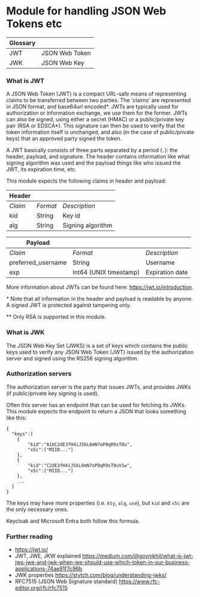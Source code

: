 # Module for handling JSON Web Tokens etc
|Glossary||
| -- | -- |
| JWT | JSON Web Token | 
| JWK | JSON Web Key |
 
### What is JWT
A JSON Web Token (JWT) is a compact URL-safe means of representing claims to be transferred between two parties. The 'claims' are represented in JSON format, and base64url encoded*. JWTs are typically used for authorization or information exchange, we use them for the former. JWTs can also be signed, using either a secret (HMAC) or a public/private key pair (RSA or EDSCA*). This signature can then be used to verify that the token information itself is unchanged, and also (in the case of public/private keys) that an approved party signed the token.

A JWT basically consists of three parts separated by a period (`.`): the header, payload, and signature. The header contains information like what signing algorithm was used and the payload things like who issued the JWT, its expiration time, etc.

This module expects the following claims in header and payload:

| Header |||
|--|--|--|
| *Claim* | *Format* | *Description* |
| kid | String | Key id |
| alg | String | Signing algorithm |


| Payload |||
|--|--|--|
| *Claim* | *Format* | *Description* |
| preferred_username | String | Username |
| exp | Int64 (UNIX timestamp) | Expiration date |


More information about JWTs can be found here: https://jwt.io/introduction.

\* Note that all information in the header and payload is readable by anyone. A signed JWT is protected against tampering only.

\** Only RSA is supported in this module.

### What is JWK 
The JSON Web Key Set (JWKS) is a set of keys which contains the public keys used to verify any JSON Web Token (JWT) issued by the authorization server and signed using the RS256 signing algorithm.

### Authorization servers
The authorization server is the party that issues JWTs, and provides JWKs (if public/private key signing is used). 

Often this server has an endpoint that can be used for fetching its JWKs. This module expects the endpoint to return a JSON that looks something like this: 
```
{
  "keys":[
    {
        "kid":"A1bC2dE3fH4iJ5kL6mN7oP8qR9sT0u",
        "x5c":["MIID..."]
    },
    {
        "kid":"C2dE3fH4iJ5kL6mN7oP8qR9sT0uV1w",
        "x5c":["MIID..."]
    },
    ...
  ]
}
```
The keys may have more properties (i.e. `kty`, `alg`, `use`), but `kid` and `x5c` are the only necessary ones.

Keycloak and Microsoft Entra both follow this formula. 

### Further reading
- https://jwt.io/
- JWT, JWE, JKW explained https://medium.com/@goynikhil/what-is-jwt-jws-jwe-and-jwk-when-we-should-use-which-token-in-our-business-applications-74ae91f7c96b
- JWK properties https://stytch.com/blog/understanding-jwks/
- RFC7515 (JSON Web Signature standard) https://www.rfc-editor.org/rfc/rfc7515
